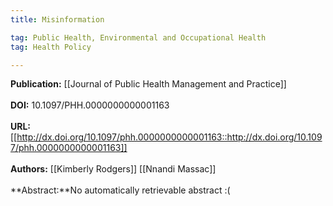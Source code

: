 ```yaml
---
title: Misinformation

tag: Public Health, Environmental and Occupational Health 
tag: Health Policy

---
```


**Publication:** [[Journal of Public Health Management and Practice]]<br><br>**DOI:** 10.1097/PHH.0000000000001163                                     
<br>**URL:**[[http://dx.doi.org/10.1097/phh.0000000000001163::http://dx.doi.org/10.1097/phh.0000000000001163]]<br><br>**Authors:** [[Kimberly Rodgers]] [[Nnandi Massac]] <br><br>**Abstract:**No automatically retrievable abstract :(

